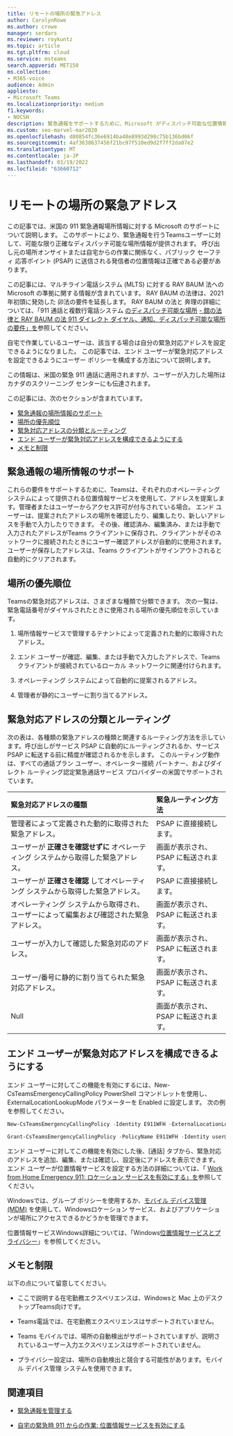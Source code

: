 ```yaml
---
title: リモートの場所の緊急アドレス
author: CarolynRowe
ms.author: crowe
manager: serdars
ms.reviewer: roykuntz
ms.topic: article
ms.tgt.pltfrm: cloud
ms.service: msteams
search.appverid: MET150
ms.collection:
- M365-voice
audience: Admin
appliesto:
- Microsoft Teams
ms.localizationpriority: medium
f1.keywords:
- NOCSH
description: 緊急通報をサポートするために、Microsoft がディスパッチ可能な位置情報をサポートする方法について説明します。
ms.custom: seo-marvel-mar2020
ms.openlocfilehash: d80854fc36e6914ba48e8993d298c75b136bd06f
ms.sourcegitcommit: 4af3638637456f21bc97f510ed9d2f7ff2da07e2
ms.translationtype: MT
ms.contentlocale: ja-JP
ms.lasthandoff: 03/19/2022
ms.locfileid: "63660712"
---
```

# <a name="emergency-addresses-for-remote-locations"></a>リモートの場所の緊急アドレス

この記事では、米国の 911 緊急通報場所情報に対する Microsoft のサポートについて説明します。 このサポートにより、緊急通報を行うTeamsユーザーに対して、可能な限り正確なディスパッチ可能な場所情報が提供されます。 呼び出し元の場所オンサイトまたは自宅からの作業に関係なく、パブリック セーフティ 応答ポイント (PSAP) に送信される発信者の位置情報は正確である必要があります。

この記事には、マルチライン電話システム (MLTS) に対する RAY BAUM 法への Microsoft の準拠に関する情報が含まれています。 RAY BAUM の法律は、2021 年初頭に発効した 卯法の要件を延長します。 RAY BAUM の法と 奔理の詳細については、「911 通話と複数行電話システム [のディスパッチ可能な場所](https://www.fcc.gov/911-dispatchable-location) [- 舘の法律と RAY BAUM の法 911 ダイレクト ダイヤル、通知、ディスパッチ可能な場所の要件」を](https://www.fcc.gov/mlts-911-requirements)参照してください。 

自宅で作業しているユーザーは、該当する場合は自分の緊急対応アドレスを設定できるようになりました。 この記事では、エンド ユーザーが緊急対応アドレスを設定できるようにユーザー ポリシーを構成する方法について説明します。

この情報は、米国の緊急 911 通話に適用されますが、ユーザーが入力した場所はカナダのスクリーニング センターにも伝達されます。

この記事には、次のセクションが含まれています。

- [緊急通報の場所情報のサポート](#support-for-emergency-calling-location-information)
- [場所の優先順位](#location-precedence)
- [緊急対応アドレスの分類とルーティング](#emergency-address-classification-and-routing)
- [エンド ユーザーが緊急対応アドレスを構成できるようにする](#enable-end-users-to-configure-their-emergency-address)
- [メモと制限](#notes-and-restrictions)


## <a name="support-for-emergency-calling-location-information"></a>緊急通報の場所情報のサポート

これらの要件をサポートするために、Teamsは、それぞれのオペレーティング システムによって提供される位置情報サービスを使用して、アドレスを提案します。管理者またはユーザーからアクセス許可が付与されている場合。 エンド ユーザーは、提案されたアドレスの場所を確認したり、編集したり、新しいアドレスを手動で入力したりできます。 その後、確認済み、編集済み、または手動で入力されたアドレスがTeams クライアントに保存され、クライアントがそのネットワークに接続されたときにユーザー確認アドレスが自動的に使用されます。 ユーザーが保存したアドレスは、Teams クライアントがサインアウトされると自動的にクリアされます。


## <a name="location-precedence"></a>場所の優先順位

Teamsの緊急対応アドレスは、さまざまな種類で分類できます。 次の一覧は、緊急電話番号がダイヤルされたときに使用される場所の優先順位を示しています。

1. 場所情報サービスで管理するテナントによって定義された動的に取得されたアドレス。

2. エンド ユーザーが確認、編集、または手動で入力したアドレスで、Teams クライアントが接続されているローカル ネットワークに関連付けられます。

3. オペレーティング システムによって自動的に提案されるアドレス。

4. 管理者が静的にユーザーに割り当てるアドレス。


## <a name="emergency-address-classification-and-routing"></a>緊急対応アドレスの分類とルーティング

次の表は、各種類の緊急アドレスの種類と関連するルーティング方法を示しています。呼び出しがサービス PSAP に自動的にルーティングされるか、サービス PSAP に転送する前に精度が確認されるかを示します。 このルーティング動作は、すべての通話プラン ユーザー、オペレーター接続 パートナー、およびダイレクト ルーティング認定緊急通話サービス プロバイダーの米国でサポートされています。


| 緊急対応アドレスの種類 | 緊急ルーティング方法 |
| :------------| :-------|
| 管理者によって定義された動的に取得された緊急アドレス。 | PSAP に直接接続します。 |
| ユーザーが **正確さを確認せずに** オペレーティング システムから取得した緊急アドレス。 | 画面が表示され、PSAP に転送されます。 |
| ユーザーが **正確さを確認** してオペレーティング システムから取得した緊急アドレス。| PSAP に直接接続します。 |
| オペレーティング システムから取得され、ユーザーによって編集および確認された緊急アドレス。 | 画面が表示され、PSAP に転送されます。 |
| ユーザーが入力して確認した緊急対応のアドレス。 | 画面が表示され、PSAP に転送されます。 |
| ユーザー/番号に静的に割り当てられた緊急対応アドレス。 | 画面が表示され、PSAP に転送されます。 |
| Null | 画面が表示され、PSAP に転送されます。 |


## <a name="enable-end-users-to-configure-their-emergency-address"></a>エンド ユーザーが緊急対応アドレスを構成できるようにする

エンド ユーザーに対してこの機能を有効にするには、New-CsTeamsEmergencyCallingPolicy PowerShell コマンドレットを使用し、ExternalLocationLookupMode パラメーターを Enabled に設定します。 次の例を参照してください。 


``` PowerShell
New-CsTeamsEmergencyCallingPolicy -Identity E911WFH -ExternalLocationLookupMode Enabled
```

```PowerShell
Grant-CsTeamsEmergencyCallingPolicy -PolicyName E911WFH -Identity user@contoso.com
```

エンド ユーザーに対してこの機能を有効にした後、[通話] タブから、緊急対応のアドレスを追加、編集、または確認し、設定後にアドレスを表示できます。 エンド ユーザーが位置情報サービスを設定する方法の詳細については、「 [Work from Home Emergency 911: ロケーション サービスを有効にする」を](https://support.microsoft.com/office/work-from-home-emergency-911-enable-location-services-583dd649-87fc-4b23-aed6-f4e2279297f9?storagetype=live)参照してください。

Windowsでは、グループ ポリシーを使用するか、[モバイル デバイス管理 (MDM)](/windows/client-management/mdm/policy-csp-privacy#privacy-letappsaccesslocation) を使用して、Windowsロケーション サービス、およびアプリケーションが場所にアクセスできるかどうかを管理できます。

位置情報サービスWindows詳細については、「Windows[位置情報サービスとプライバシー](https://support.microsoft.com/windows/windows-location-service-and-privacy-3a8eee0a-5b0b-dc07-eede-2a5ca1c49088)」を参照してください。



## <a name="notes-and-restrictions"></a>メモと制限

以下の点について留意してください。

- ここで説明する在宅勤務エクスペリエンスは、Windowsと Mac 上のデスクトップTeams向けです。

- Teams電話では、在宅勤務エクスペリエンスはサポートされていません。

- Teams モバイルでは、場所の自動検出がサポートされていますが、説明されているユーザー入力エクスペリエンスはサポートされていません。

- プライバシー設定は、場所の自動検出と競合する可能性があります。モバイル デバイス管理 システムを使用できます。


## <a name="related-topics"></a>関連項目

- [緊急通報を管理する](what-are-emergency-locations-addresses-and-call-routing.md)

- [自宅の緊急時 911 からの作業: 位置情報サービスを有効にする](https://support.microsoft.com/office/work-from-home-emergency-911-enable-location-services-583dd649-87fc-4b23-aed6-f4e2279297f9?storagetype=live)

